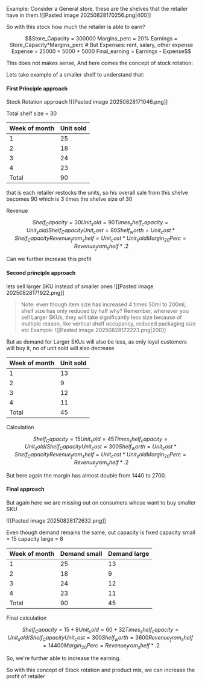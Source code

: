 Example: Consider a General store, these are the shelves that the retailer have in them.![[Pasted image 20250828170256.png|400]]

So with this stock how much the retailer is able to earn?
```math
Store_Capacity = 300000
Margins_perc = 20%
Earnings = Store_Capacity*Margins_perc
# But Expenses: rent, salary, other expense
Expense = 25000 + 5000 + 5000
Final_earning = Earnings - Expense
```
This does not makes sense, And here comes the concept of stock rotation:

Lets take example of a smaller shelf to understand that:
#### First Principle approach
Stock Rotation approach
![[Pasted image 20250828171046.png]]

Total shelf size = 30

| Week of month | Unit sold |
| ------------- | --------- |
| 1             | 25        |
| 2             | 18        |
| 3             | 24        |
| 4             | 23        |
| Total         | 90        |
that is each retailer restocks the units, so his overall sale from this shelve becomes 90 which is 3 times the shelve size of 30

Revenue
```math
Shelf_Capacity = 30
Unit_sold = 90
Times_shelf_capacity = Unit_sold/Shelf_Capacity
Unit_cost = 80
Shelf_worth = Unit_cost*Shelf_Capacity
Revenue_from_shelf = Unit_cost*Unit_sold
Margin_20Perc = Revenue_from_shelf*.2
```
Can we further increase this profit
#### Second principle approach
lets sell larger SKU instead of smaller ones
![[Pasted image 20250828171922.png]]

> Note: even though item size has increased 4 times 50ml to 200ml, shelf size has only reduced by half why?
> Remember, whenever you sell Larger SKUs, they will take significantly less size because of multiple reason, like vertical shelf occupancy, reduced packaging size etc
> Example:
> ![[Pasted image 20250828172223.png|200]]

But as demand for Larger SKUs will also be less, as only loyal customers will buy it, no of unit sold will also decrease

| Week of month | Unit sold |
| ------------- | --------- |
| 1             | 13        |
| 2             | 9         |
| 3             | 12        |
| 4             | 11        |
| Total         | 45        |
Calculation
```math
Shelf_Capacity = 15
Unit_sold = 45
Times_shelf_capacity = Unit_sold/Shelf_Capacity
Unit_cost = 300
Shelf_worth = Unit_cost*Shelf_Capacity
Revenue_from_shelf = Unit_cost*Unit_sold
Margin_20Perc = Revenue_from_shelf*.2
```

But here again the margin has almost double from 1440 to 2700.

#### Final approach
But again here we are missing out on consumers whose want to buy smaller SKU

![[Pasted image 20250828172632.png]]

Even though demand remains the same, out capacity is fixed
capacity small = 15
capacity large = 8

| Week of month | Demand small | Demand large |
| ------------- | ------------ | ------------ |
| 1             | 25           | 13           |
| 2             | 18           | 9            |
| 3             | 24           | 12           |
| 4             | 23           | 11           |
| Total         | 90           | 45           |
Final calculation
```math
Shelf_Capacity = 15 + 8
Unit_sold = 60 + 32
Times_shelf_capacity = Unit_sold/Shelf_Capacity
Unit_cost = 300
Shelf_worth = 3600
Revenue_from_shelf = 14400
Margin_20Perc = Revenue_from_shelf*.2
```

So, we're further able to increase the earning.

So with this concept of Stock rotation and product mix, we can increase the profit of retailer